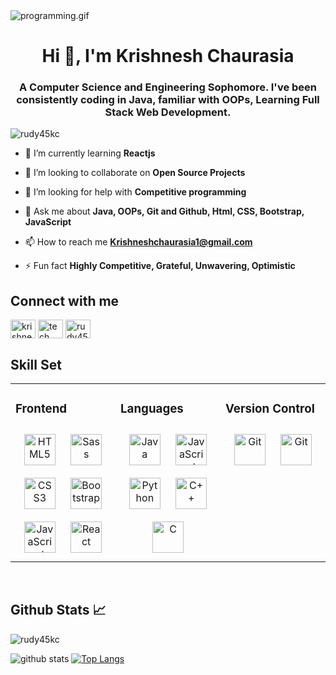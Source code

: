 <img src="https://gist.github.com/patevs/b007a0e98fb216438d4cbf559fac4166/raw/88f20c9d749d756be63f22b09f3c4ac570bc5101/programming.gif" alt="programming.gif">
<h1 align="center">Hi 👋, I'm Krishnesh Chaurasia</h1>
<h3 align="center">A Computer Science and Engineering Sophomore. I've been consistently coding in Java, familiar with OOPs, Learning Full Stack Web Development.</h3>

<p align="left"> <img src="https://komarev.com/ghpvc/?username=rudy45kc&label=Profile%20views&color=0e75b6&style=flat" alt="rudy45kc" /> </p>

- 🌱 I’m currently learning **Reactjs**

- 👯 I’m looking to collaborate on **Open Source Projects**

- 🤝 I’m looking for help with **Competitive programming**

- 💬 Ask me about **Java, OOPs, Git and Github, Html, CSS, Bootstrap, JavaScript**

- 📫 How to reach me **Krishneshchaurasia1@gmail.com**

- ⚡ Fun fact **Highly Competitive, Grateful, Unwavering, Optimistic**


## Connect with me 

<p align="left">
<a href="https://linkedin.com/in/krishneshchaurasia" target="blank"><img align="center" src="https://raw.githubusercontent.com/rahuldkjain/github-profile-readme-generator/master/src/images/icons/Social/linked-in-alt.svg" alt="krishneshchaurasia" height="30" width="40" /></a>
<a href="https://www.youtube.com/c/tech fm" target="blank"><img align="center" src="https://raw.githubusercontent.com/rahuldkjain/github-profile-readme-generator/master/src/images/icons/Social/youtube.svg" alt="tech fm" height="30" width="40" /></a>
<a href="https://www.hackerrank.com/Rudy45KC" target="blank"><img align="center" src="https://raw.githubusercontent.com/rahuldkjain/github-profile-readme-generator/master/src/images/icons/Social/hackerrank.svg" alt="rudy45kc" height="30" width="40" /></a>
</p>

## Skill Set  
<table><tr><td valign="top" width="33%">

### Frontend  
<div align="center">  
<img style="margin: 10px" src="https://profilinator.rishav.dev/skills-assets/html5-original-wordmark.svg" alt="HTML5" height="50" />
<img style="margin: 10px" src="https://profilinator.rishav.dev/skills-assets/sass-original.svg" alt="Sass" height="50" />
<img style="margin: 10px" src="https://profilinator.rishav.dev/skills-assets/css3-original-wordmark.svg" alt="CSS3" height="50" />
<img style="margin: 10px" src="https://profilinator.rishav.dev/skills-assets/bootstrap-plain.svg" alt="Bootstrap" height="50" />  
<img style="margin: 10px" src="https://profilinator.rishav.dev/skills-assets/javascript-original.svg" alt="JavaScript" height="50" /> 
<img style="margin: 10px" src="https://profilinator.rishav.dev/skills-assets/react-original-wordmark.svg" alt="React" height="50" />

</div></td><td valign="top" width="33%">

### Languages
<div align="center"> 
<img style="margin: 10px" src="https://profilinator.rishav.dev/skills-assets/java-original-wordmark.svg" alt="Java" height="50" />

<img style="margin: 10px" src="https://profilinator.rishav.dev/skills-assets/javascript-original.svg" alt="JavaScript" height="50" />  
<img style="margin: 10px" src="https://profilinator.rishav.dev/skills-assets/python-original.svg" alt="Python" height="50" /> 
<img style="margin: 10px" src="https://profilinator.rishav.dev/skills-assets/cplusplus-original.svg" alt="C++" height="50" /> 
<img style="margin: 10px" src="https://profilinator.rishav.dev/skills-assets/c-original.svg" alt="C" height="50" />
</div></td><td valign="top" width="33%">

### Version Control  
<div align="center">  
<img style="margin: 10px" src="https://profilinator.rishav.dev/skills-assets/git-scm-icon.svg" alt="Git" height="50" /> 
<img style="margin: 10px" src="https://raw.githubusercontent.com/FortAwesome/Font-Awesome/701d64a8943214b9767733e7ac0b201f1a08a8b3/svgs/brands/github.svg" alt="Git" height="50"/> 
</div></td></tr></table>  

<br/>  

## Github Stats 📈

<p><img align="center" src="https://github-readme-streak-stats.herokuapp.com/?user=Rudy45KC&theme=radical" alt="rudy45kc"/></p>

![github stats](https://github-readme-stats.vercel.app/api?username=Rudy45KC&&show_icons=true&count_private=true&theme=radical&hide_border=true&custom_title=Krishnesh's%20Github%20Stats) [![Top Langs](https://github-readme-stats.vercel.app/api/top-langs/?username=Rudy45KC&layout=compact&theme=radical&hide_border=true&langs_count=8)](https://github.com/anuraghazra/github-readme-stats)
